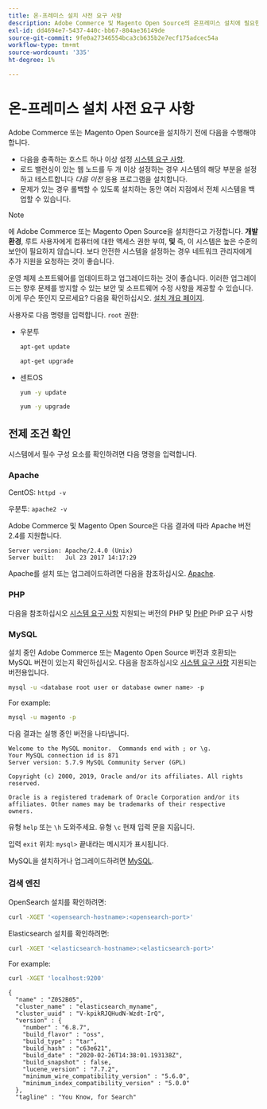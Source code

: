 ```yaml
---
title: 온-프레미스 설치 사전 요구 사항
description: Adobe Commerce 및 Magento Open Source의 온프레미스 설치에 필요한 소프트웨어 종속성에 대해 자세히 알아봅니다.
exl-id: dd4694e7-5437-440c-bb67-804ae36149de
source-git-commit: 9fe0a27346554bca3cb635b2e7ecf175adcec54a
workflow-type: tm+mt
source-wordcount: '335'
ht-degree: 1%

---
```


# 온-프레미스 설치 사전 요구 사항

Adobe Commerce 또는 Magento Open Source을 설치하기 전에 다음을 수행해야 합니다.

* 다음을 충족하는 호스트 하나 이상 설정 [시스템 요구 사항](../system-requirements.md).
* 로드 밸런싱이 있는 웹 노드를 두 개 이상 설정하는 경우 시스템의 해당 부분을 설정하고 테스트합니다 _다음 이전_ 응용 프로그램을 설치합니다.
* 문제가 있는 경우 롤백할 수 있도록 설치하는 동안 여러 지점에서 전체 시스템을 백업할 수 있습니다.

>[!NOTE]
>
>에 Adobe Commerce 또는 Magento Open Source을 설치한다고 가정합니다. **개발 환경**, 루트 사용자에게 컴퓨터에 대한 액세스 권한 부여, **및** 즉, 이 시스템은 높은 수준의 보안이 필요하지 않습니다. 보다 안전한 시스템을 설정하는 경우 네트워크 관리자에게 추가 지원을 요청하는 것이 좋습니다.

운영 체제 소프트웨어를 업데이트하고 업그레이드하는 것이 좋습니다. 이러한 업그레이드는 향후 문제를 방지할 수 있는 보안 및 소프트웨어 수정 사항을 제공할 수 있습니다. 이게 무슨 뜻인지 모르세요? 다음을 확인하십시오. [설치 개요 페이지](../overview.md).

사용자로 다음 명령을 입력합니다. `root` 권한:

* 우분투

  ```bash
  apt-get update
  ```

  ```bash
  apt-get upgrade
  ```

* 센트OS

  ```bash
  yum -y update
  ```

  ```bash
  yum -y upgrade
  ```

## 전제 조건 확인

시스템에서 필수 구성 요소를 확인하려면 다음 명령을 입력합니다.

### Apache

CentOS: `httpd -v`

우분투: `apache2 -v`

Adobe Commerce 및 Magento Open Source은 다음 결과에 따라 Apache 버전 2.4를 지원합니다.

```terminal
Server version: Apache/2.4.0 (Unix)
Server built:   Jul 23 2017 14:17:29
```

Apache를 설치 또는 업그레이드하려면 다음을 참조하십시오. [Apache](web-server/apache.md).

### PHP

다음을 참조하십시오 [시스템 요구 사항](../system-requirements.md) 지원되는 버전의 PHP 및 [PHP](../system-requirements.md#php-settings) PHP 요구 사항

### MySQL

설치 중인 Adobe Commerce 또는 Magento Open Source 버전과 호환되는 MySQL 버전이 있는지 확인하십시오. 다음을 참조하십시오 [시스템 요구 사항](../system-requirements.md) 지원되는 버전용입니다.

```bash
mysql -u <database root user or database owner name> -p
```

For example:

```bash
mysql -u magento -p
```

다음 결과는 실행 중인 버전을 나타냅니다.

```terminal
Welcome to the MySQL monitor.  Commands end with ; or \g.
Your MySQL connection id is 871
Server version: 5.7.9 MySQL Community Server (GPL)

Copyright (c) 2000, 2019, Oracle and/or its affiliates. All rights reserved.

Oracle is a registered trademark of Oracle Corporation and/or its
affiliates. Other names may be trademarks of their respective
owners.
```

유형 `help` 또는 `\h` 도와주세요. 유형 `\c` 현재 입력 문을 지웁니다.

입력 `exit` 위치: `mysql>` 끝내라는 메시지가 표시됩니다.

MySQL을 설치하거나 업그레이드하려면 [MySQL](database/mysql.md).

### 검색 엔진

OpenSearch 설치를 확인하려면:

```bash
curl -XGET '<opensearch-hostname>:<opensearch-port>'
```

Elasticsearch 설치를 확인하려면:

```bash
curl -XGET '<elasticsearch-hostname>:<elasticsearch-port>'
```

For example:

```bash
curl -XGET 'localhost:9200'
```

```terminal
{
  "name" : "Z0S2B05",
  "cluster_name" : "elasticsearch_myname",
  "cluster_uuid" : "V-kpikRJQHudN-Wzdt-IrQ",
  "version" : {
    "number" : "6.8.7",
    "build_flavor" : "oss",
    "build_type" : "tar",
    "build_hash" : "c63e621",
    "build_date" : "2020-02-26T14:38:01.193138Z",
    "build_snapshot" : false,
    "lucene_version" : "7.7.2",
    "minimum_wire_compatibility_version" : "5.6.0",
    "minimum_index_compatibility_version" : "5.0.0"
  },
  "tagline" : "You Know, for Search"
```
